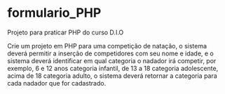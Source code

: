 # formulario_PHP
Projeto para praticar PHP do curso D.I.O


Crie um projeto em PHP para uma competição de natação,
o sistema deverá permitir a inserção de competidores com seu nome e idade,
e o sistema deverá identificar em qual categoria o nadador irá competir, 
por exemplo, 6 e 12 anos categoria infantil, de 13 a 18 categoria adolescente,
acima de 18 categoria adulto, o sistema deverá retornar a categoria para cada nadador que for cadastrado.